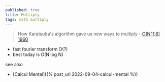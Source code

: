 ```yaml
---
published: true
title: Multiply
tags: math multiply
---
```

>  How Karatsuba's algorithm gave us new ways to multiply - [O(N^1.6) 1960](https://www.youtube.com/watch?v=cCKOl5li6YM)


- fast fourier transform O(?)
- best today is O(N log N)

see also
- [Calcul Mental]({% post_url 2022-09-04-calcul-mental %})

